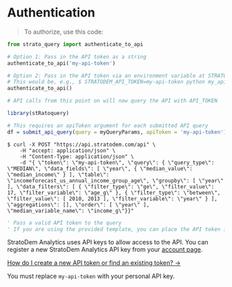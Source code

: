 # Authentication

> To authorize, use this code:

```python
from strato_query import authenticate_to_api

# Option 1: Pass in the API token as a string
authenticate_to_api('my-api-token')

# Option 2: Pass in the API token via an environment variable at STRATODEM_API_TOKEN
# This would be, e.g., $ STRATODEM_API_TOKEN=my-api-token python my_api_script.py
authenticate_to_api()

# API calls from this point on will now query the API with API_TOKEN
```

```r
library(stRatoquery)

# This requires an apiToken argument for each submitted API query
df = submit_api_query(query = myQueryParams, apiToken = 'my-api-token')
```

```shell
$ curl -X POST "https://api.stratodem.com/api" \
    -H "accept: application/json" \
    -H "Content-Type: application/json" \
    -d "{ \"token\": \"my-api-token\", \"query\": { \"query_type\": \"MEDIAN\", \"data_fields\": [ \"year\", { \"median_value\": \"median_income\" } ], \"table\": \"incomeforecast_us_annual_income_group_age\", \"groupby\": [ \"year\" ], \"data_filters\": [ { \"filter_type\": \"ge\", \"filter_value\": 17, \"filter_variable\": \"age_g\" }, { \"filter_type\": \"between\", \"filter_value\": [ 2010, 2013 ], \"filter_variable\": \"year\" } ], \"aggregations\": [], \"order\": [ \"year\" ], \"median_variable_name\": \"income_g\"}}"
```

```vb
' Pass a valid API token to the query
' If you are using the provided template, you can place the API token in the Configuration!B5 cell
```

StratoDem Analytics uses API keys to allow access to the API. You can register a new StratoDem Analytics API key from your [account page](https://clients.stratodem.com/account).

[How do I create a new API token or find an existing token? &rarr;](https://academy.stratodem.com/article/82-creating-and-managing-api-tokens)

<aside class="notice">
You must replace <code>my-api-token</code> with your personal API key.
</aside>
